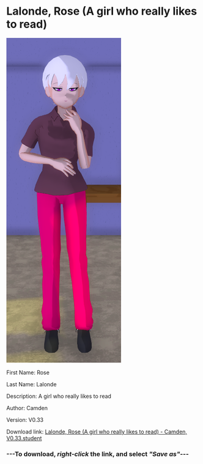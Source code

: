 # Lalonde, Rose (A girl who really likes to read)

<img src = "https://raw.githubusercontent.com/Arbiter1223/Daigaku-Gurashi-Custom-Students/master/Students/Files/Lalonde%2C%20Rose%20(A%20girl%20who%20really%20likes%20to%20read).png">

First Name: Rose

Last Name: Lalonde

Description: A girl who really likes to read

Author: Camden

Version: V0.33

Download link: <a href="https://raw.githubusercontent.com/Arbiter1223/Daigaku-Gurashi-Custom-Students/master/Students/Files/Lalonde%2C%20Rose%20(A%20girl%20who%20really%20likes%20to%20read)%20-%20Camden%2C%20V0.33.student">Lalonde, Rose (A girl who really likes to read) - Camden, V0.33.student</a>

### ---**To download, _right-click_ the link, and select _"Save as"_**---
